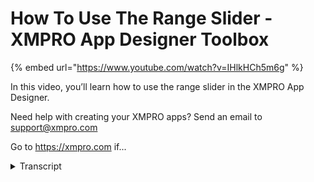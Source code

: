 # How To Use The Range Slider - XMPRO App Designer Toolbox
{% embed url="https://www.youtube.com/watch?v=IHlkHCh5m6g" %}



In this video, you’ll learn how to use the range slider in the XMPRO App Designer.

Need help with creating your XMPRO apps? Send an email to support@xmpro.com

Go to https://xmpro.com if...
<details>
<summary>Transcript</summary>In this video, you’ll learn how to use the range slider in the XMPRO App Designer.

Need help with creating your XMPRO apps? Send an email to support@xmpro.com

Go to https://xmpro.com if...
hi and welcome to another training video

from XM pro today we will be looking at

how to use the range slider the range

slider is a control that can be found in

the basic section of the blocks the

range slider is a number based control

which has handles that you can drag up

and down a line there are two modes

range and point range has two sliders

and outputs two values end point has one

slider and only outputs one value you

can choose whether to show the blue line

on the range slider visibility is

self-explanatory you can choose whether

to show labels below or above the range

slider you can choose the label format

which has a large number of options here

for instance percent will change 0.5 to

50% and 0.99 to 99 percent or you can

just leave the label format blank and it

will just show the number there are

tooltips you can either show them on

hover or always the tooltip position can

be chosen top or bottom and the tooltip

format which is the same as the label

format in behavior we have the minimum

value so if I put that as negative 100

then you can see that zero is now in the

middle of the slider and a maximum value

both of these can be dynamic or static

values if you have a data source the

dynamic value will be chosen from

the from the column that you choose step

is to what nearest value the slider will

end up on so if I put 10 then drag it

around and it'll it'll jump to zero

it'll jump to ten and then it'll jump to

20 if I put this at 100 sorry if I drag

it to negative 51 it'll drag it to

negative 100 and if I drag it on to

negative 49 it'll drag it up to zero and

there's read-only and disabled which is

self explanatory this is the values you

can set the starting value so if I set

this to 50 now you can see that the

start value is on 50 and then if I put

75 the stop the end value will be on 75

in the range slider alternatively if you

choose point mode this there will only

be one value in here I need to save this

first if we launch here's the slider

negative 100 to 102 on so I drag it down

negative hundred snap and this is the

step the tooltip you can see when I'm

hovering over the value it's showing the

tooltip this is what I've chosen on

hover and that's about it this has been

how do you use the range slider
</details>